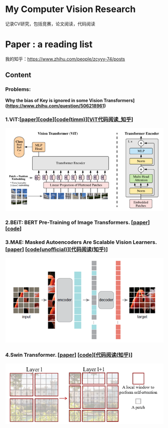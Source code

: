 # My Computer Vision Research
记录CV研究，包括竞赛，论文阅读，代码阅读


# Paper : a reading list

我的知乎：https://www.zhihu.com/people/zcyyy-74/posts

## Content

### Problems: 

**Why the bias of Key is ignored in some Vision Transformers](https://www.zhihu.com/question/506218961)**

### 1.**ViT:**[[paper]()][[code](https://github.com/lucidrains/vit-pytorch)][[code(timm)](https://github.com/rwightman/pytorch-image-models/blob/master/timm/models/vision_transformer.py)][[ViT代码阅读_知乎](https://zhuanlan.zhihu.com/p/442125846?)]
![image](Paper/figs/vit.png)

### 2.**BEiT: BERT Pre-Training of Image Transformers.** [[paper](http://arxiv.org/abs/2106.08254)] [[code](https://github.com/microsoft/unilm/tree/master/beit)]

### 3.**MAE: Masked Autoencoders Are Scalable Vision Learners.** [[paper](https://arxiv.org/abs/2111.06377)] [[code(unofficial)](https://github.com/pengzhiliang/MAE-pytorch)][[代码阅读(知乎)](https://zhuanlan.zhihu.com/p/444051371)]
![image](Paper/figs/mae.png)

### 4.**Swin Transformer.** [[paper](http://arxiv.org/abs/2103.14030)] [[code](https://github.com/microsoft/Swin-Transformer)][[代码阅读(知乎)](https://zhuanlan.zhihu.com/p/445070417)]

![image](Paper/figs/swin.png)
